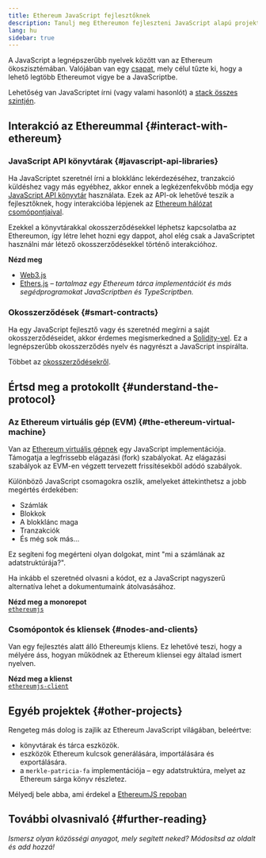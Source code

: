 ```yaml
---
title: Ethereum JavaScript fejlesztőknek
description: Tanulj meg Ethereumon fejleszteni JavaScript alapú projektek és eszközök használatával.
lang: hu
sidebar: true
---
```


A JavaScript a legnépszerűbb nyelvek között van az Ethereum ökoszisztémában. Valójában van egy [csapat](https://github.com/ethereumjs), mely célul tűzte ki, hogy a lehető legtöbb Ethereumot vigye be a JavaScriptbe.

Lehetőség van JavaScriptet írni (vagy valami hasonlót) a [stack összes szintjén](/developers/docs/ethereum-stack/).

## Interakció az Ethereummal {#interact-with-ethereum}

### JavaScript API könyvtárak {#javascript-api-libraries}

Ha JavaScriptet szeretnél írni a blokklánc lekérdezéséhez, tranzakció küldéshez vagy más egyébhez, akkor ennek a legkézenfekvőbb módja egy [JavaScript API könyvtár](/developers/docs/apis/javascript/) használata. Ezek az API-ok lehetővé teszik a fejlesztőknek, hogy interakcióba lépjenek az [Ethereum hálózat csomópontjaival](/developers/docs/nodes-and-clients/).

Ezekkel a könyvtárakkal okosszerződésekkel léphetsz kapcsolatba az Ethereumon, így létre lehet hozni egy dappot, ahol elég csak a JavaScriptet használni már létező okosszerződésekkel történő interakcióhoz.

**Nézd meg**

- [Web3.js](https://web3js.readthedocs.io/)
- [Ethers.js](https://docs.ethers.io/) _– tartalmaz egy Ethereum tárca implementációt és más segédprogramokat JavaScriptben és TypeScriptben._

### Okosszerződések {#smart-contracts}

Ha egy JavaScript fejlesztő vagy és szeretnéd megírni a saját okosszerződéseidet, akkor érdemes megismerkedned a [Solidity-vel](https://solidity.readthedocs.io). Ez a legnépszerűbb okosszerződés nyelv és nagyrészt a JavaScript inspirálta.

Többet az [okosszerződésekről](/developers/docs/smart-contracts/).

## Értsd meg a protokollt {#understand-the-protocol}

### Az Ethereum virtuális gép (EVM) {#the-ethereum-virtual-machine}

Van az [Ethereum virtuális gépnek](/developers/docs/evm/) egy JavaScript implementációja. Támogatja a legfrissebb elágazási (fork) szabályokat. Az elágazási szabályok az EVM-en végzett tervezett frissítésekből adódó szabályok.

Különböző JavaScript csomagokra oszlik, amelyeket áttekinthetsz a jobb megértés érdekében:

- Számlák
- Blokkok
- A blokklánc maga
- Tranzakciók
- És még sok más...

Ez segíteni fog megérteni olyan dolgokat, mint "mi a számlának az adatstruktúrája?".

Ha inkább el szeretnéd olvasni a kódot, ez a JavaScript nagyszerű alternatíva lehet a dokumentumaink átolvasásához.

**Nézd meg a monorepot**  
[`ethereumjs`](https://github.com/ethereumjs/ethereumjs-vm)

### Csomópontok és kliensek {#nodes-and-clients}

Van egy fejlesztés alatt álló Ethereumjs kliens. Ez lehetővé teszi, hogy a mélyére áss, hogyan működnek az Ethereum kliensei egy általad ismert nyelven.

**Nézd meg a klienst**  
[`ethereumjs-client`](https://github.com/ethereumjs/ethereumjs-client)

## Egyéb projektek {#other-projects}

Rengeteg más dolog is zajlik az Ethereum JavaScript világában, beleértve:

- könyvtárak és tárca eszközök.
- eszközök Ethereum kulcsok generálására, importálására és exportálására.
- a `merkle-patricia-fa` implementációja – egy adatstruktúra, melyet az Ethereum sárga könyv részletez.

Mélyedj bele abba, ami érdekel a [EthereumJS repoban](https://github.com/ethereumjs)

## További olvasnivaló {#further-reading}

_Ismersz olyan közösségi anyagot, mely segített neked? Módosítsd az oldalt és add hozzá!_
